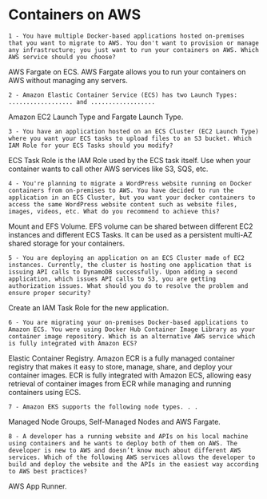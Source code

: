 # Containers on AWS

`1 - You have multiple Docker-based applications hosted on-premises that you want to migrate to AWS. You don't want to provision or manage any infrastructure; you just want to run your containers on AWS. Which AWS service should you choose?`

AWS Fargate on ECS. AWS Fargate allows you to run your containers on AWS without managing any servers.

`2 - Amazon Elastic Container Service (ECS) has two Launch Types: .................. and ..................`

Amazon EC2 Launch Type and Fargate Launch Type.

`3 - You have an application hosted on an ECS Cluster (EC2 Launch Type) where you want your ECS tasks to upload files to an S3 bucket. Which IAM Role for your ECS Tasks should you modify?`

ECS Task Role is the IAM Role used by the ECS task itself. Use when your container wants to call other AWS services like S3, SQS, etc.

`4 - You're planning to migrate a WordPress website running on Docker containers from on-premises to AWS. You have decided to run the application in an ECS Cluster, but you want your docker containers to access the same WordPress website content such as website files, images, videos, etc. What do you recommend to achieve this?`

Mount and EFS Volume. EFS volume can be shared between different EC2 instances and different ECS Tasks. It can be used as a persistent multi-AZ shared storage for your containers.

`5 - You are deploying an application on an ECS Cluster made of EC2 instances. Currently, the cluster is hosting one application that is issuing API calls to DynamoDB successfully. Upon adding a second application, which issues API calls to S3, you are getting authorization issues. What should you do to resolve the problem and ensure proper security?`

Create an IAM Task Role for the new application.

`6 - You are migrating your on-premises Docker-based applications to Amazon ECS. You were using Docker Hub Container Image Library as your container image repository. Which is an alternative AWS service which is fully integrated with Amazon ECS?`

Elastic Container Registry. Amazon ECR is a fully managed container registry that makes it easy to store, manage, share, and deploy your container images. ECR is fully integrated with Amazon ECS, allowing easy retrieval of container images from ECR while managing and running containers using ECS.

`7 - Amazon EKS supports the following node types. . .`

Managed Node Groups, Self-Managed Nodes and AWS Fargate.

`8 - A developer has a running website and APIs on his local machine using containers and he wants to deploy both of them on AWS. The developer is new to AWS and doesn’t know much about different AWS services. Which of the following AWS services allows the developer to build and deploy the website and the APIs in the easiest way according to AWS best practices?`

AWS App Runner.

